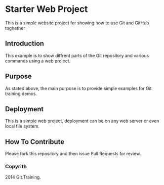   # Starter Web Project

This is a simple website project for showing how to use Git and GitHub toghether

## Introduction
This example is to show diffrent parts of the Git repository and various commands using a web project.
## Purpose

As stated above, the main purpose is to provide simple examples for Git training demos.

## Deployment

This is a simple web project, deployment can be on any web server or even local file system.

## How To Contribute

Please fork this repository and then issue Pull Requests for review.

### Copyrith

2014 Git.Training.